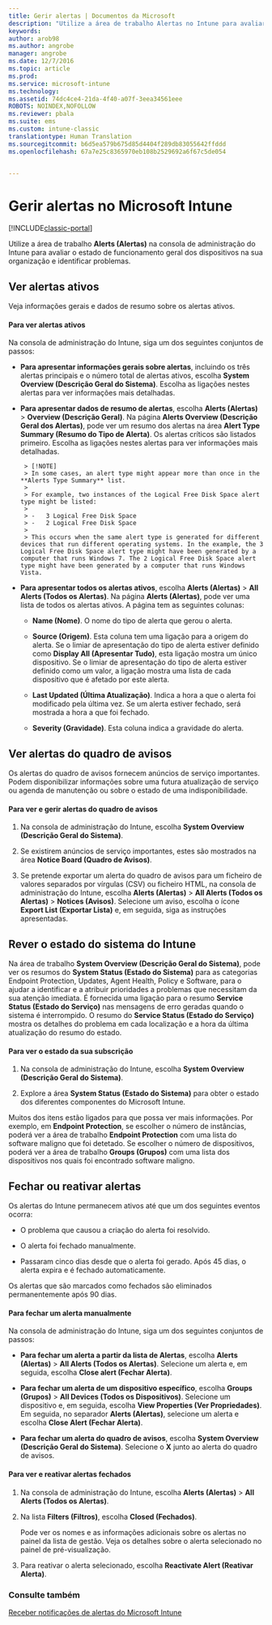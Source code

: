 ```yaml
---
title: Gerir alertas | Documentos da Microsoft
description: "Utilize a área de trabalho Alertas no Intune para avaliar o estado de funcionamento geral dos dispositivos na sua organização."
keywords: 
author: arob98
ms.author: angrobe
manager: angrobe
ms.date: 12/7/2016
ms.topic: article
ms.prod: 
ms.service: microsoft-intune
ms.technology: 
ms.assetid: 74dc4ce4-21da-4f40-a07f-3eea34561eee
ROBOTS: NOINDEX,NOFOLLOW
ms.reviewer: pbala
ms.suite: ems
ms.custom: intune-classic
translationtype: Human Translation
ms.sourcegitcommit: b6d5ea579b675d85d4404f289db83055642ffddd
ms.openlocfilehash: 67a7e25c8365970eb108b2529692a6f67c5de054


---
```


# <a name="manage-alerts-in-microsoft-intune"></a>Gerir alertas no Microsoft Intune

[!INCLUDE[classic-portal](../includes/classic-portal.md)]

Utilize a área de trabalho **Alerts (Alertas)** na consola de administração do Intune para avaliar o estado de funcionamento geral dos dispositivos na sua organização e identificar problemas.

## <a name="view-active-alerts"></a>Ver alertas ativos

Veja informações gerais e dados de resumo sobre os alertas ativos.

#### <a name="to-view-active-alerts"></a>Para ver alertas ativos

Na consola de administração do Intune, siga um dos seguintes conjuntos de passos:

-  **Para apresentar informações gerais sobre alertas**, incluindo os três alertas principais e o número total de alertas ativos, escolha **System Overview (Descrição Geral do Sistema)**. Escolha as ligações nestes alertas para ver informações mais detalhadas.

-  **Para apresentar dados de resumo de alertas**, escolha **Alerts (Alertas)** > **Overview (Descrição Geral)**. Na página **Alerts Overview (Descrição Geral dos Alertas)**, pode ver um resumo dos alertas na área **Alert Type Summary (Resumo do Tipo de Alerta)**. Os alertas críticos são listados primeiro. Escolha as ligações nestes alertas para ver informações mais detalhadas.

        > [!NOTE]
        > In some cases, an alert type might appear more than once in the **Alerts Type Summary** list.
        >
        > For example, two instances of the Logical Free Disk Space alert type might be listed:
        >
        > -   3 Logical Free Disk Space
        > -   2 Logical Free Disk Space
        >
        > This occurs when the same alert type is generated for different devices that run different operating systems. In the example, the 3 Logical Free Disk Space alert type might have been generated by a computer that runs Windows 7. The 2 Logical Free Disk Space alert type might have been generated by a computer that runs Windows Vista.

-   **Para apresentar todos os alertas ativos**, escolha **Alerts (Alertas)** > **All Alerts (Todos os Alertas)**. Na página **Alerts (Alertas)**, pode ver uma lista de todos os alertas ativos. A página tem as seguintes colunas:

    -   **Name (Nome)**. O nome do tipo de alerta que gerou o alerta.

    -   **Source (Origem)**. Esta coluna tem uma ligação para a origem do alerta. Se o limiar de apresentação do tipo de alerta estiver definido como **Display All (Apresentar Tudo)**, esta ligação mostra um único dispositivo. Se o limiar de apresentação do tipo de alerta estiver definido como um valor, a ligação mostra uma lista de cada dispositivo que é afetado por este alerta.

    -   **Last Updated (Última Atualização)**. Indica a hora a que o alerta foi modificado pela última vez. Se um alerta estiver fechado, será mostrada a hora a que foi fechado.

    -   **Severity (Gravidade)**. Esta coluna indica a gravidade do alerta.

## <a name="view-notice-board-alerts"></a>Ver alertas do quadro de avisos
Os alertas do quadro de avisos fornecem anúncios de serviço importantes. Podem disponibilizar informações sobre uma futura atualização de serviço ou agenda de manutenção ou sobre o estado de uma indisponibilidade.

#### <a name="to-view-and-manage-notice-board-alerts"></a>Para ver e gerir alertas do quadro de avisos

1.  Na consola de administração do Intune, escolha **System Overview (Descrição Geral do Sistema)**.

2.  Se existirem anúncios de serviço importantes, estes são mostrados na área **Notice Board (Quadro de Avisos)**.

3.  Se pretende exportar um alerta do quadro de avisos para um ficheiro de valores separados por vírgulas (CSV) ou ficheiro HTML, na consola de administração do Intune, escolha **Alerts (Alertas)** > **All Alerts (Todos os Alertas)** >    **Notices (Avisos)**. Selecione um aviso, escolha o ícone **Export List (Exportar Lista)** e, em seguida, siga as instruções apresentadas.

## <a name="review-intune-system-status"></a>Rever o estado do sistema do Intune
Na área de trabalho **System Overview (Descrição Geral do Sistema)**, pode ver os resumos do **System Status (Estado do Sistema)** para as categorias Endpoint Protection, Updates, Agent Health, Policy e Software, para o ajudar a identificar e a atribuir prioridades a problemas que necessitam da sua atenção imediata. É fornecida uma ligação para o resumo **Service Status (Estado do Serviço)** nas mensagens de erro geradas quando o sistema é interrompido. O resumo do **Service Status (Estado do Serviço)** mostra os detalhes do problema em cada localização e a hora da última atualização do resumo do estado.

#### <a name="to-view-the-status-of-your-subscription"></a>Para ver o estado da sua subscrição

1.  Na consola de administração do Intune, escolha **System Overview (Descrição Geral do Sistema)**.

2.  Explore a área **System Status (Estado do Sistema)** para obter o estado dos diferentes componentes do Microsoft Intune.

  Muitos dos itens estão ligados para que possa ver mais informações. Por exemplo, em **Endpoint Protection**, se escolher o número de instâncias, poderá ver a área de trabalho **Endpoint Protection** com uma lista do software maligno que foi detetado. Se escolher o número de dispositivos, poderá ver a área de trabalho **Groups (Grupos)** com uma lista dos dispositivos nos quais foi encontrado software maligno.

## <a name="close-and-reactivate-alerts"></a>Fechar ou reativar alertas
Os alertas do Intune permanecem ativos até que um dos seguintes eventos ocorra:

-   O problema que causou a criação do alerta foi resolvido.

-   O alerta foi fechado manualmente.

-   Passaram cinco dias desde que o alerta foi gerado. Após 45 dias, o alerta expira e é fechado automaticamente.

Os alertas que são marcados como fechados são eliminados permanentemente após 90 dias.

#### <a name="to-manually-close-an-alert"></a>Para fechar um alerta manualmente

Na consola de administração do Intune, siga um dos seguintes conjuntos de passos:

- **Para fechar um alerta a partir da lista de Alertas**, escolha **Alerts (Alertas)** > **All Alerts (Todos os Alertas)**. Selecione um alerta e, em seguida, escolha **Close alert (Fechar Alerta)**.

- **Para fechar um alerta de um dispositivo específico**, escolha **Groups (Grupos)** > **All Devices (Todos os Dispositivos)**. Selecione um dispositivo e, em seguida, escolha **View Properties (Ver Propriedades)**. Em seguida, no separador **Alerts (Alertas)**, selecione um alerta e escolha **Close Alert (Fechar Alerta)**.

- **Para fechar um alerta do quadro de avisos**, escolha **System Overview (Descrição Geral do Sistema)**. Selecione o **X** junto ao alerta do quadro de avisos.

#### <a name="to-view-and-reactivate-closed-alerts"></a>Para ver e reativar alertas fechados

1.  Na consola de administração do Intune, escolha **Alerts (Alertas)** > **All Alerts (Todos os Alertas)**.

2.  Na lista **Filters (Filtros)**, escolha **Closed (Fechados)**.

    Pode ver os nomes e as informações adicionais sobre os alertas no painel da lista de gestão. Veja os detalhes sobre o alerta selecionado no painel de pré-visualização.

3.  Para reativar o alerta selecionado, escolha **Reactivate Alert (Reativar Alerta)**.

### <a name="see-also"></a>Consulte também
[Receber notificações de alertas do Microsoft Intune](../deploy-use/get-notified-by-alerts.md)



<!--HONumber=Dec16_HO2-->


